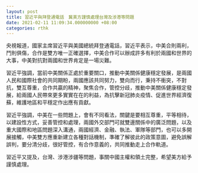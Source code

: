 ```yaml
---
layout: post
title: 習近平與拜登通電話　冀美方謹慎處理台灣及涉港等問題
date: 2021-02-11 11:09:34.000000000 +08:00
categories: rthk
---
```


央視報道，國家主席習近平與美國總統拜登通電話，習近平表示，中美合則兩利，鬥則俱傷，合作是雙方唯一正確選擇，中美合作可以辦成許多有利於兩國和世界的大事，中美對抗對兩國和世界肯定是一場災難。

習近平強調，當前中美關係正處於重要關口，推動中美關係健康穩定發展，是兩國人民和國際社會的共同期盼，兩國應該共同努力，雙向而行，秉持不衝突，不對抗，雙互尊重，合作共贏的精神，聚焦合作，管控分歧，推動中美關係健康穩定發展，給兩國人民帶來更多實實在在的利益，為抗擊新冠肺炎疫情、促進世界經濟復蘇，維護地區和平穩定作出應有貢獻。

習近平強調，中美在一些問題上，會有不同看法，關鍵是要相互尊重，平等相待，以建設性方式，妥善管控和處理，兩國外交部門可就雙邊關係中的廣泛問題，以及重大國際和地區問題深入溝通，兩國經濟、金融、執法、軍隊等部門，也可以多開展接觸，中美雙方應重新建立各種對話機制，準確了解彼此的政策意圖，避免誤解誤判，要分清分歧，很好管控，有合作意義的，共同推動走上合作軌道。

習近平又提及，台灣、涉港涉疆等問題，事關中國主權和領土完整，希望美方給予謹慎處理。
